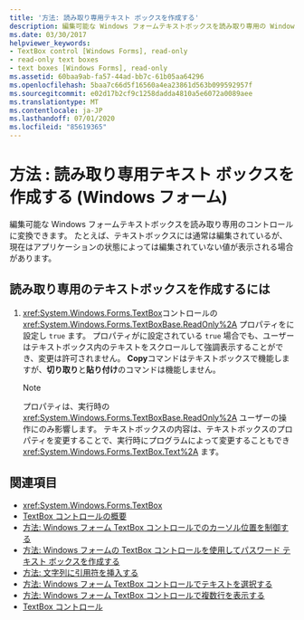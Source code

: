 ```yaml
---
title: '方法: 読み取り専用テキスト ボックスを作成する'
description: 編集可能な Windows フォームテキストボックスを読み取り専用の Windows フォームテキストボックスに変換する方法について説明します。
ms.date: 03/30/2017
helpviewer_keywords:
- TextBox control [Windows Forms], read-only
- read-only text boxes
- text boxes [Windows Forms], read-only
ms.assetid: 60baa9ab-fa57-44ad-bb7c-61b05aa64296
ms.openlocfilehash: 5baa7c66d5f16560a4ea23861d563b099592957f
ms.sourcegitcommit: e02d17b2cf9c1258dadda4810a5e6072a0089aee
ms.translationtype: MT
ms.contentlocale: ja-JP
ms.lasthandoff: 07/01/2020
ms.locfileid: "85619365"
---
```

# <a name="how-to-create-a-read-only-text-box-windows-forms"></a>方法 : 読み取り専用テキスト ボックスを作成する (Windows フォーム)

編集可能な Windows フォームテキストボックスを読み取り専用のコントロールに変換できます。 たとえば、テキストボックスには通常は編集されているが、現在はアプリケーションの状態によっては編集されていない値が表示される場合があります。

## <a name="to-create-a-read-only-text-box"></a>読み取り専用のテキストボックスを作成するには

1. <xref:System.Windows.Forms.TextBox>コントロールの <xref:System.Windows.Forms.TextBoxBase.ReadOnly%2A> プロパティをに設定し `true` ます。 プロパティがに設定されている `true` 場合でも、ユーザーはテキストボックス内のテキストをスクロールして強調表示することができ、変更は許可されません。 **Copy**コマンドはテキストボックスで機能しますが、**切り取り**と**貼り付け**のコマンドは機能しません。

    > [!NOTE]
    > プロパティは、実行時の <xref:System.Windows.Forms.TextBoxBase.ReadOnly%2A> ユーザーの操作にのみ影響します。 テキストボックスの内容は、テキストボックスのプロパティを変更することで、実行時にプログラムによって変更することもでき <xref:System.Windows.Forms.TextBox.Text%2A> ます。

## <a name="see-also"></a>関連項目

- <xref:System.Windows.Forms.TextBox>
- [TextBox コントロールの概要](textbox-control-overview-windows-forms.md)
- [方法: Windows フォーム TextBox コントロールでのカーソル位置を制御する](how-to-control-the-insertion-point-in-a-windows-forms-textbox-control.md)
- [方法: Windows フォームの TextBox コントロールを使用してパスワード テキスト ボックスを作成する](how-to-create-a-password-text-box-with-the-windows-forms-textbox-control.md)
- [方法: 文字列に引用符を挿入する](how-to-put-quotation-marks-in-a-string-windows-forms.md)
- [方法: Windows フォーム TextBox コントロールでテキストを選択する](how-to-select-text-in-the-windows-forms-textbox-control.md)
- [方法: Windows フォーム TextBox コントロールで複数行を表示する](how-to-view-multiple-lines-in-the-windows-forms-textbox-control.md)
- [TextBox コントロール](textbox-control-windows-forms.md)
